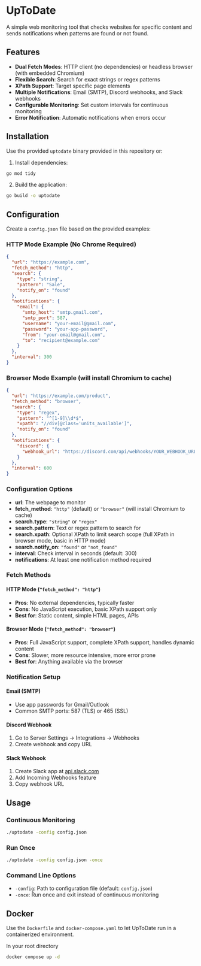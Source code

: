 # UpToDate

A simple web monitoring tool that checks websites for specific content and sends notifications when patterns are found or not found.

## Features

- **Dual Fetch Modes**: HTTP client (no dependencies) or headless browser (with embedded Chromium)
- **Flexible Search**: Search for exact strings or regex patterns
- **XPath Support**: Target specific page elements
- **Multiple Notifications**: Email (SMTP), Discord webhooks, and Slack webhooks
- **Configurable Monitoring**: Set custom intervals for continuous monitoring
- **Error Notification**: Automatic notifications when errors occur

## Installation

Use the provided `uptodate` binary provided in this repository or:

1. Install dependencies:
```bash
go mod tidy
```

2. Build the application:
```bash
go build -o uptodate
```

## Configuration

Create a `config.json` file based on the provided examples:

### HTTP Mode Example (No Chrome Required)
```json
{
  "url": "https://example.com",
  "fetch_method": "http",
  "search": {
    "type": "string",
    "pattern": "Sale",
    "notify_on": "found"
  },
  "notifications": {
    "email": {
      "smtp_host": "smtp.gmail.com",
      "smtp_port": 587,
      "username": "your-email@gmail.com", 
      "password": "your-app-password",
      "from": "your-email@gmail.com",
      "to": "recipient@example.com"
    }
  },
  "interval": 300
}
```

### Browser Mode Example (will install Chromium to cache)
```json
{
  "url": "https://example.com/product",
  "fetch_method": "browser",
  "search": {
    "type": "regex",
    "pattern": "^[1-9]\\d*$",
    "xpath": "//div[@class='units_available']",
    "notify_on": "found"
  },
  "notifications": {
    "discord": {
      "webhook_url": "https://discord.com/api/webhooks/YOUR_WEBHOOK_URL"
    }
  },
  "interval": 600
}
```

### Configuration Options

- **url**: The webpage to monitor
- **fetch_method**: `"http"` (default) or `"browser"` (will install Chromium to cache)
- **search.type**: `"string"` or `"regex"`
- **search.pattern**: Text or regex pattern to search for
- **search.xpath**: Optional XPath to limit search scope (full XPath in browser mode, basic in HTTP mode)
- **search.notify_on**: `"found"` or `"not_found"`
- **interval**: Check interval in seconds (default: 300)
- **notifications**: At least one notification method required

### Fetch Methods

#### HTTP Mode (`"fetch_method": "http"`)
- **Pros**: No external dependencies, typically faster
- **Cons**: No JavaScript execution, basic XPath support only
- **Best for**: Static content, simple HTML pages, APIs

#### Browser Mode (`"fetch_method": "browser"`)
- **Pros**: Full JavaScript support, complete XPath support, handles dynamic content
- **Cons**: Slower, more resource intensive, more error prone
- **Best for**: Anything available via the browser

### Notification Setup

#### Email (SMTP)
- Use app passwords for Gmail/Outlook
- Common SMTP ports: 587 (TLS) or 465 (SSL)

#### Discord Webhook
1. Go to Server Settings → Integrations → Webhooks
2. Create webhook and copy URL

#### Slack Webhook  
1. Create Slack app at [api.slack.com](api.slack.com)
2. Add Incoming Webhooks feature
3. Copy webhook URL

## Usage

### Continuous Monitoring
```bash
./uptodate -config config.json
```

### Run Once
```bash
./uptodate -config config.json -once
```

### Command Line Options
- `-config`: Path to configuration file (default: `config.json`)
- `-once`: Run once and exit instead of continuous monitoring

## Docker

Use the `Dockerfile` and `docker-compose.yaml` to let UpToDate run in a containerized environment.

In your root directory
```bash
docker compose up -d
```